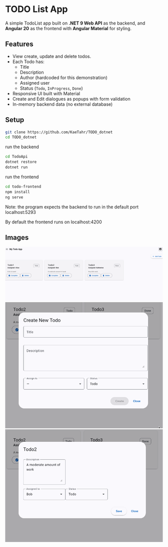 # TODO List App

A simple TodoList app built on **.NET 9 Web API** as the backend,
and **Angular 20** as the frontend with **Angular Material** for
styling.

## Features

- View create, update and delete todos.
- Each Todo has:
  - Title
  - Description
  - Author (hardcoded for this demonstration)
  - Assigned user
  - Status (`Todo`, `InProgress`, `Done`)
- Responsive UI built with Material
- Create and Edit dialogues as popups with form validation
- In-memory backend data (no external database)

## Setup

```sh
git clone https://github.com/KaeTahr/TODO_dotnet
cd TODO_dotnet
```

run the backend

```sh
cd TodoApi
dotnet restore
dotnet run
```

run the frontend

```sh
cd todo-frontend
npm install 
ng serve
```

Note: the program expects the backend to run in the default port
localhost:5293

By default the frontend runs on
localhost:4200

## Images

![App Screenshot](./demo-images/img1.png)
![App Screenshot](./demo-images/img2.png)
![App Screenshot](./demo-images/img3.png)